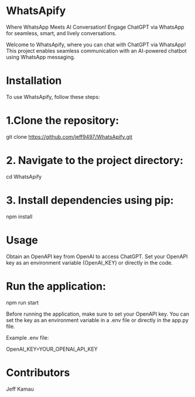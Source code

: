 # WhatsApify
Where WhatsApp Meets AI Conversation! Engage ChatGPT via WhatsApp for seamless, smart, and lively conversations.

Welcome to WhatsApify, where you can chat with ChatGPT via WhatsApp! This project enables seamless communication with an AI-powered chatbot using WhatsApp messaging.

# Installation
To use WhatsApify, follow these steps:

# 1.Clone the repository:

git clone https://github.com/jeff9497/WhatsApify.git

# 2. Navigate to the project directory:

cd WhatsApify
# 3. Install dependencies using pip:

npm install

# Usage

Obtain an OpenAPI key from OpenAI to access ChatGPT.
Set your OpenAPI key as an environment variable (OpenAI_KEY) or directly in the code.
# Run the application:

npm run start

Before running the application, make sure to set your OpenAPI key. You can set the key as an environment variable in a .env file or directly in the app.py file.

Example .env file:

OpenAI_KEY=YOUR_OPENAI_API_KEY

# Contributors
Jeff Kamau
